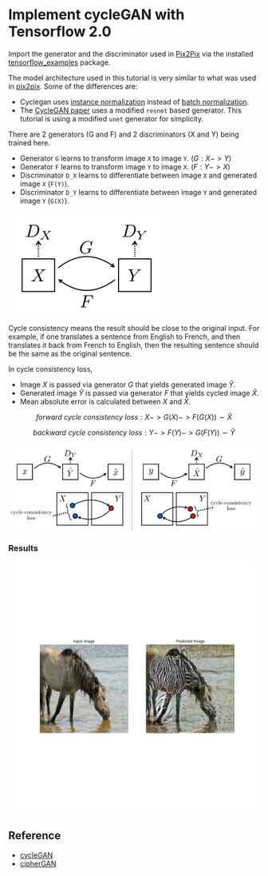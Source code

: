 # Implement cycleGAN with Tensorflow 2.0

Import the generator and the discriminator used in [Pix2Pix](https://github.com/tensorflow/examples/blob/master/tensorflow_examples/models/pix2pix/pix2pix.py) via the installed [tensorflow_examples](https://github.com/tensorflow/examples) package.

The model architecture used in this tutorial is very similar to what was used in [pix2pix](https://github.com/tensorflow/examples/blob/master/tensorflow_examples/models/pix2pix/pix2pix.py). Some of the differences are:
* Cyclegan uses [instance normalization](https://arxiv.org/abs/1607.08022) instead of [batch normalization](https://arxiv.org/abs/1502.03167).
* The [CycleGAN paper](https://arxiv.org/abs/1703.10593) uses a modified `resnet` based generator. This tutorial is using a modified `unet` generator for simplicity.

There are 2 generators (G and F) and 2 discriminators (X and Y) being trained here.
* Generator `G` learns to transform image `X` to image `Y`. $(G: X -> Y)$
* Generator `F` learns to transform image `Y` to image `X`. $(F: Y -> X)$
* Discriminator `D_X` learns to differentiate between image `X` and generated image `X` (`F(Y)`).
* Discriminator `D_Y` learns to differentiate between image `Y` and generated image `Y` (`G(X)`).

![Cyclegan model](imgs/cyclegan_model.png)


Cycle consistency means the result should be close to the original input. For example, if one translates a sentence from English to French, and then translates it back from French to English, then the resulting sentence should be the same as the  original sentence.

In cycle consistency loss,
* Image $X$ is passed via generator $G$ that yields generated image $\hat{Y}$.
* Generated image $\hat{Y}$ is passed via generator $F$ that yields cycled image $\hat{X}$.
* Mean absolute error is calculated between $X$ and $\hat{X}$.

$$forward\ cycle\ consistency\ loss: X -> G(X) -> F(G(X)) \sim \hat{X}$$

$$backward\ cycle\ consistency\ loss: Y -> F(Y) -> G(F(Y)) \sim \hat{Y}$$


![Cycle loss](imgs/cycle_loss.png)

### Results
![Cycle loss](imgs/dev-17000.png)

## Reference
- [cycleGAN](https://github.com/tensorflow/docs/blob/master/site/en/r2/tutorials/generative/cyclegan.ipynb)
- [cipherGAN](https://github.com/for-ai/CipherGAN)
